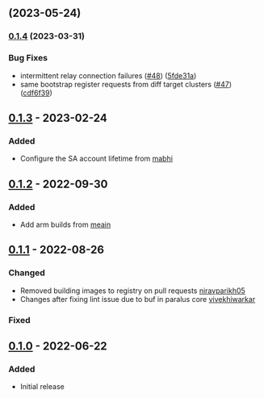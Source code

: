 ## [](https://github.com/paralus/relay/compare/v0.1.4...v) (2023-05-24)

### [0.1.4](https://github.com/paralus/relay/compare/v0.1.3...v0.1.4) (2023-03-31)


### Bug Fixes

* intermittent relay connection failures ([#48](https://github.com/paralus/relay/issues/48)) ([5fde31a](https://github.com/paralus/relay/commit/5fde31aa17545ba3d2e917a5668ac2615ccac997))
* same bootstrap register requests from diff target clusters ([#47](https://github.com/paralus/relay/issues/47)) ([cdf6f39](https://github.com/paralus/relay/commit/cdf6f39fa7ffed06bf84b6702f168c78a537cf70))

## [0.1.3] - 2023-02-24
### Added
-  Configure the SA account lifetime from [mabhi](https://github.com/mabhi)

## [0.1.2] - 2022-09-30
### Added
- Add arm builds from [meain](https://github.com/meain)

## [0.1.1] - 2022-08-26
### Changed
- Removed building images to registry on pull requests [niravparikh05](https://github.com/niravparikh05)
- Changes after fixing lint issue due to buf in paralus core [vivekhiwarkar](https://github.com/vivekhiwarkar)

### Fixed

## [0.1.0] - 2022-06-22
### Added
- Initial release

[Unreleased]: https://github.com/paralus/relay/compare/v0.1.4...HEAD
[0.1.4]: https://github.com/paralus/relay/compare/v0.1.3...v0.1.4
[0.1.3]: https://github.com/paralus/relay/compare/v0.1.2...v0.1.3
[0.1.2]: https://github.com/paralus/relay/compare/v0.1.1...v0.1.2
[0.1.1]: https://github.com/paralus/relay/compare/v0.1.0...v0.1.1
[0.1.0]: https://github.com/paralus/relay/releases/tag/v0.1.0
